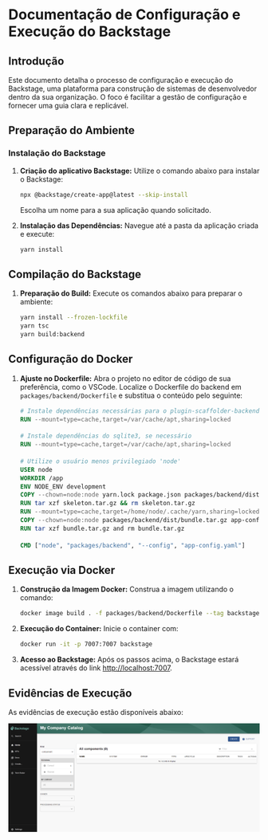 
# Documentação de Configuração e Execução do Backstage

## Introdução

Este documento detalha o processo de configuração e execução do Backstage, uma plataforma para construção de sistemas de desenvolvedor dentro da sua organização. O foco é facilitar a gestão de configuração e fornecer uma guia clara e replicável.

## Preparação do Ambiente

### Instalação do Backstage

1. **Criação do aplicativo Backstage:**
   Utilize o comando abaixo para instalar o Backstage:
   ```bash
   npx @backstage/create-app@latest --skip-install
   ```
   Escolha um nome para a sua aplicação quando solicitado.

2. **Instalação das Dependências:**
   Navegue até a pasta da aplicação criada e execute:
   ```bash
   yarn install
   ```

## Compilação do Backstage

1. **Preparação do Build:**
   Execute os comandos abaixo para preparar o ambiente:
   ```bash
   yarn install --frozen-lockfile
   yarn tsc
   yarn build:backend
   ```

## Configuração do Docker

1. **Ajuste no Dockerfile:**
   Abra o projeto no editor de código de sua preferência, como o VSCode.
   Localize o Dockerfile do backend em `packages/backend/Dockerfile` e substitua o conteúdo pelo seguinte:

   ```Dockerfile
   # Instale dependências necessárias para o plugin-scaffolder-backend
   RUN --mount=type=cache,target=/var/cache/apt,sharing=locked        --mount=type=cache,target=/var/lib/apt,sharing=locked        apt-get update &&        apt-get install -y --no-install-recommends python3 g++ build-essential &&        yarn config set python /usr/bin/python3

   # Instale dependências do sqlite3, se necessário
   RUN --mount=type=cache,target=/var/cache/apt,sharing=locked        --mount=type=cache,target=/var/lib/apt,sharing=locked        apt-get update &&        apt-get install -y --no-install-recommends libsqlite3-dev

   # Utilize o usuário menos privilegiado 'node'
   USER node
   WORKDIR /app
   ENV NODE_ENV development
   COPY --chown=node:node yarn.lock package.json packages/backend/dist/skeleton.tar.gz ./
   RUN tar xzf skeleton.tar.gz && rm skeleton.tar.gz
   RUN --mount=type=cache,target=/home/node/.cache/yarn,sharing=locked,uid=1000,gid=1000        yarn install --frozen-lockfile --production --network-timeout 300000
   COPY --chown=node:node packages/backend/dist/bundle.tar.gz app-config*.yaml ./
   RUN tar xzf bundle.tar.gz and rm bundle.tar.gz

   CMD ["node", "packages/backend", "--config", "app-config.yaml"]
   ```

## Execução via Docker

1. **Construção da Imagem Docker:**
   Construa a imagem utilizando o comando:
   ```bash
   docker image build . -f packages/backend/Dockerfile --tag backstage --no-cache
   ```

2. **Execução do Container:**
   Inicie o container com:
   ```bash
   docker run -it -p 7007:7007 backstage
   ```

3. **Acesso ao Backstage:**
   Após os passos acima, o Backstage estará acessível através do link [http://localhost:7007](http://localhost:7007).

## Evidências de Execução

As evidências de execução estão disponíveis abaixo:

![Texto alternativo](./assets/evidencia.png)


